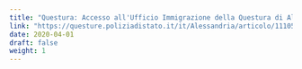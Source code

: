 ```yaml
---
title: "Questura: Accesso all'Ufficio Immigrazione della Questura di Alessandria"
link: "https://questure.poliziadistato.it/it/Alessandria/articolo/11105cac83d2db0d7181619818"
date: 2020-04-01
draft: false
weight: 1
---
```

